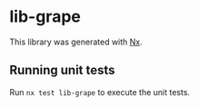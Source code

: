 # lib-grape

This library was generated with [Nx](https://nx.dev).

## Running unit tests

Run `nx test lib-grape` to execute the unit tests.
